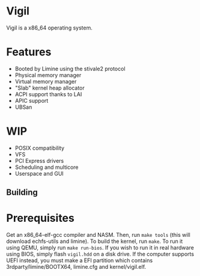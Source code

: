 # Vigil
Vigil is a x86_64 operating system.

# Features
- Booted by Limine using the stivale2 protocol
- Physical memory manager
- Virtual memory manager
- "Slab" kernel heap allocator
- ACPI support thanks to LAI
- APIC support
- UBSan

# WIP
- POSIX compatibility
- VFS
- PCI Express drivers
- Scheduling and multicore
- Userspace and GUI

## Building
# Prerequisites
Get an x86_64-elf-gcc compiler and NASM. Then, run `make tools` (this will download echfs-utils and limine). To build the kernel, run `make`. To run it using QEMU, simply run `make run-bios`. If you wish to run it in real hardware using BIOS, simply flash `vigil.hdd` on a disk drive. If the computer supports UEFI instead, you must make a EFI partition which contains 3rdparty/limine/BOOTX64, limine.cfg and kernel/vigil.elf.
